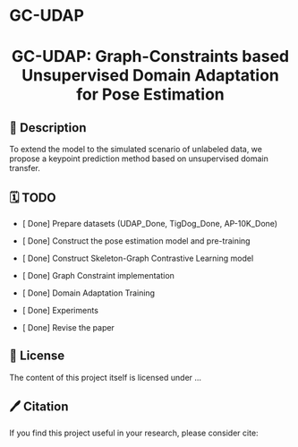 # GC-UDAP

<div align="center">

<h1> GC-UDAP: Graph-Constraints based Unsupervised Domain Adaptation for Pose Estimation </h1>
 </div>
 
## 📖 Description
To extend the model to the simulated scenario of unlabeled data, we propose a keypoint prediction method based on unsupervised domain transfer.

## 🗓️ TODO
- [ Done] Prepare datasets (UDAP_Done, TigDog_Done, AP-10K_Done)
 
- [ Done] Construct the pose estimation model and pre-training 

- [ Done] Construct Skeleton-Graph Contrastive Learning model

- [ Done] Graph Constraint implementation

- [ Done] Domain Adaptation Training

- [ Done] Experiments
  
- [ Done] Revise the paper

## 🎫 License

The content of this project itself is licensed under ...

## 🖊️ Citation


If you find this project useful in your research, please consider cite:


```BibTeX
